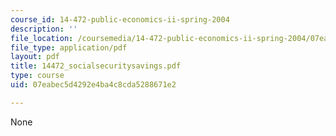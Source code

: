 ```yaml
---
course_id: 14-472-public-economics-ii-spring-2004
description: ''
file_location: /coursemedia/14-472-public-economics-ii-spring-2004/07eabec5d4292e4ba4c8cda5288671e2_14472_socialsecuritysavings.pdf
file_type: application/pdf
layout: pdf
title: 14472_socialsecuritysavings.pdf
type: course
uid: 07eabec5d4292e4ba4c8cda5288671e2

---
```

None